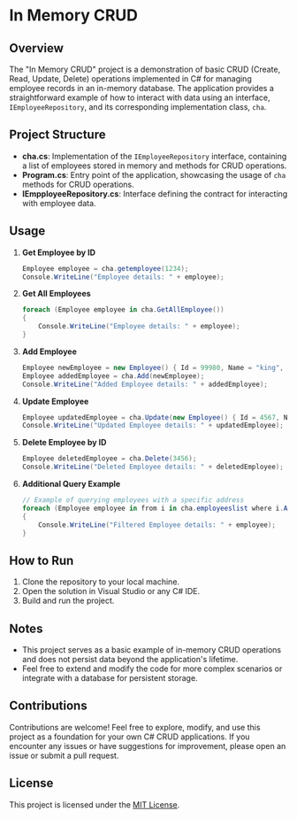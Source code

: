 # In Memory CRUD

## Overview

The "In Memory CRUD" project is a demonstration of basic CRUD (Create, Read, Update, Delete) operations implemented in C# for managing employee records in an in-memory database. The application provides a straightforward example of how to interact with data using an interface, `IEmployeeRepository`, and its corresponding implementation class, `cha`.

## Project Structure

- **cha.cs**: Implementation of the `IEmployeeRepository` interface, containing a list of employees stored in memory and methods for CRUD operations.
- **Program.cs**: Entry point of the application, showcasing the usage of `cha` methods for CRUD operations.
- **IEmpployeeRepository.cs**: Interface defining the contract for interacting with employee data.

## Usage

1. **Get Employee by ID**
    ```csharp
    Employee employee = cha.getemployee(1234);
    Console.WriteLine("Employee details: " + employee);
    ```

2. **Get All Employees**
    ```csharp
    foreach (Employee employee in cha.GetAllEmployee())
    {
        Console.WriteLine("Employee details: " + employee);
    }
    ```

3. **Add Employee**
    ```csharp
    Employee newEmployee = new Employee() { Id = 99980, Name = "king", Salary = 900098, Address = "Rajsthan, India" };
    Employee addedEmployee = cha.Add(newEmployee);
    Console.WriteLine("Added Employee details: " + addedEmployee);
    ```

4. **Update Employee**
    ```csharp
    Employee updatedEmployee = cha.Update(new Employee() { Id = 4567, Name = "kohli", Salary = 9000998, Address = "delhi, India" });
    Console.WriteLine("Updated Employee details: " + updatedEmployee);
    ```

5. **Delete Employee by ID**
    ```csharp
    Employee deletedEmployee = cha.Delete(3456);
    Console.WriteLine("Deleted Employee details: " + deletedEmployee);
    ```

6. **Additional Query Example**
    ```csharp
    // Example of querying employees with a specific address
    foreach (Employee employee in from i in cha.employeeslist where i.Address == "Auraiya, uttar pradesh" select i)
    {
        Console.WriteLine("Filtered Employee details: " + employee);
    }
    ```

## How to Run

1. Clone the repository to your local machine.
2. Open the solution in Visual Studio or any C# IDE.
3. Build and run the project.

## Notes

- This project serves as a basic example of in-memory CRUD operations and does not persist data beyond the application's lifetime.
- Feel free to extend and modify the code for more complex scenarios or integrate with a database for persistent storage.

## Contributions

Contributions are welcome! Feel free to explore, modify, and use this project as a foundation for your own C# CRUD applications. If you encounter any issues or have suggestions for improvement, please open an issue or submit a pull request.

## License

This project is licensed under the [MIT License](LICENSE).

